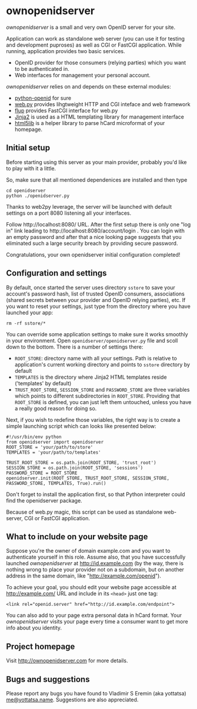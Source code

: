 ownopenidserver
===============

*ownopenidserver* is a small and very own OpenID server for your site.

Application can work as standalone web server (you can use it for testing and
development puproses) as well as CGI or FastCGI application. While running,
application provides two basic services.

- OpenID provider for those consumers (relying parties) which you want to be
  authenticated in.
- Web interfaces for management your personal account.

*ownopenidserver* relies on and depends on these external modules:

- [python-openid][] for sure
- [web.py][] provides lihgtweight HTTP and CGI inteface and web framework
- [flup][] provides FastCGI interface for web.py
- [Jinja2][] is used as a HTML templating library for management interface
- [html5lib][] is a helper library to parse hCard microformat of your homepage.


[python-openid]: http://pypi.python.org/pypi/python-openid/
[web.py]: http://webpy.org/
[flup]: http://www.saddi.com/software/flup/
[Jinja2]: http://jinja.pocoo.org/docs/
[html5lib]: http://code.google.com/p/html5lib/

Initial setup
--------------

Before starting using this server as your main provider, probably you'd like to
play with it a little.

So, make sure that all mentioned dependenices are installed and then type

    cd openidserver
    python ./openidserver.py

Thanks to web2py leverage, the server will be launched with default settings on
a port 8080 listening all your interfaces.

Follow http://localhost:8080/ URL. After the first setup there is only one "log
in" link leading to http://localhost:8080/account/login . You can login with an
empty password and after that a nice looking page suggests that you
eliminated such a large security breach by providing secure password.

Congratulations, your own openidserver initial configuration completed!


Configuration and settings
---------------------------

By default, once started the server uses directory `sstore` to save your
account's password hash, list of trusted OpenID consumers, associations (shared
secrets between your provider and OpenID relying parties), etc. If you want to
reset your settings, just type from the directory where you have launched your
app:

    rm -rf sstore/*


You can override some application settings to make sure it works smoothly in
your environment. Open `openidserver/openidserver.py` file and scoll down to
the bottom. There is a number of settings there:

- `ROOT_STORE`: directory name with all your settings. Path is relative to
  application's current working directory and points to `sstore` directory by
  default
- `TEMPLATES` is the directory where Jinja2 HTML templates reside
  ('templates' by default)
- `TRUST_ROOT_STORE`, `SESSION_STORE` and `PASSWORD_STORE` are three variables
  which points to different subdirectories in `ROOT_STORE`.  Providing that
  `ROOT_STORE` is defined, you can just left them untouched, unless you have a
  really good reason for doing so.

Next, if you wish to redefine those variables, the right way is to create a
simple launching script which can looks like presented below:

    #!/usr/bin/env python
    from openidserver import openidserver
    ROOT_STORE = 'your/path/to/store'
    TEMPLATES = 'your/path/to/templates'

    TRUST_ROOT_STORE = os.path.join(ROOT_STORE, 'trust_root')
    SESSION_STORE = os.path.join(ROOT_STORE, 'sessions')
    PASSWORD_STORE = ROOT_STORE
    openidserver.init(ROOT_STORE, TRUST_ROOT_STORE, SESSION_STORE, PASSWORD_STORE, TEMPLATES, True).run()

Don't forget to install the application first, so that Python interpreter could
find the openidserver package.

Because of web.py magic, this script can be used as standalone web-server, CGI
or FastCGI application.

What to include on your website page
------------------------------------

Suppose you're the owner of domain example.com and you want to authenticate
yourself in this role.  Assume also, that you have successfully launched
*ownopenidserver* at http://id.example.com (by the way, there is nothing wrong
to place your provider not on a subdomain, but on another address in the same
domain, like "http://example.com/openid").

To achieve your goal, you should edit your website page accessible at
http://example.com/ URL and include in its `<head>` just one tag:

    <link rel="openid.server" href="http://id.example.com/endpoint">

You can also add to your page extra personal data in hCard format. Your
*ownopenidserver* visits your page every time a consumer want to get more info
about you identity.


Project homepage
-----------------

Visit http://ownopenidserver.com for more details.

Bugs and suggestions
--------------------

Please report any bugs you have found to Vladimir S Eremin (aka yottatsa)
<me@yottatsa.name>. Suggestions are also appreciated.
